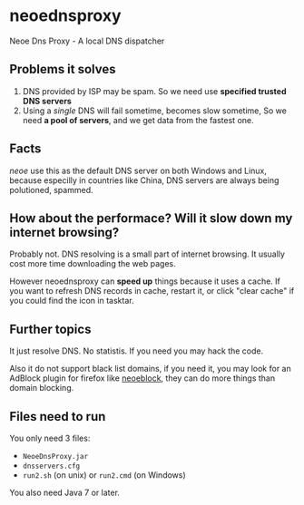 neoednsproxy
============

Neoe Dns Proxy - A local DNS dispatcher


Problems it solves
--------------------------
1. DNS provided by ISP may be spam. So we need use **specified trusted DNS servers**
2. Using a *single* DNS will fail sometime, becomes slow sometime, So we need **a pool of servers**, and we get data from the fastest one.


Facts
---------------------------
*neoe* use this as the default DNS server on both Windows and Linux,
because especilly in countries like China, DNS servers are always being polutioned, spammed.


How about the performace? Will it slow down my internet browsing?
-------------------------
Probably not. DNS resolving is a small part of internet browsing. It usually cost more time downloading the web pages.

However neoednsproxy can **speed up** things because it uses a cache. If you want to refresh DNS records in cache, restart it,
or click "clear cache" if you could find the icon in tasktar.


Further topics
--------------------------
It just resolve DNS. No statistis. If you need you may hack the code.

Also it do not support black list domains, if you need it, you may look for an AdBlock plugin for firefox like [neoeblock](https://github.com/neoedmund/neoeblock), they can do more things than domain blocking.


Files need to run
--------------------------------
You only need 3 files:
* `NeoeDnsProxy.jar`
* `dnsservers.cfg`
* `run2.sh` (on unix) or  `run2.cmd` (on Windows)

You also need Java 7 or later.


